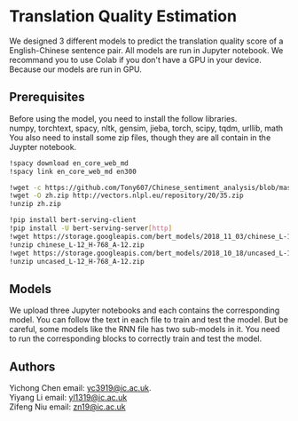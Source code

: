 # Translation Quality Estimation
We designed 3 different models to predict the translation quality score of a English-Chinese sentence pair. All models are run in Jupyter notebook. We recommand you to use Colab if you don't have a GPU in your device. Because our models are run in GPU.
## Prerequisites
Before using the model, you need to install the follow libraries.<br/>
numpy, torchtext, spacy, nltk, gensim, jieba, torch, scipy, tqdm, urllib, math<br/>
You also need to install some zip files, though they are all contain in the Juypter notebook.<br/>
```bash
!spacy download en_core_web_md
!spacy link en_core_web_md en300

!wget -c https://github.com/Tony607/Chinese_sentiment_analysis/blob/master/data/chinese_stop_words.txt
!wget -O zh.zip http://vectors.nlpl.eu/repository/20/35.zip
!unzip zh.zip 

!pip install bert-serving-client
!pip install -U bert-serving-server[http]
!wget https://storage.googleapis.com/bert_models/2018_11_03/chinese_L-12_H-768_A-12.zip
!unzip chinese_L-12_H-768_A-12.zip
!wget https://storage.googleapis.com/bert_models/2018_10_18/uncased_L-12_H-768_A-12.zip
!unzip uncased_L-12_H-768_A-12.zip
```
## Models
We upload three Jupyter notebooks and each contains the corresponding model. You can follow the  text in each file to train and test the model. But be careful, some models like the RNN file has two sub-models in it. You need to run the corresponding blocks to correctly train and test the model.

## Authors
Yichong Chen email: yc3919@ic.ac.uk.<br/>
Yiyang Li email: yl1319@ic.ac.uk<br/>
Zifeng Niu email: zn19@ic.ac.uk
